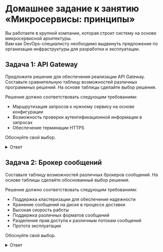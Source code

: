 # Домашнее задание к занятию «Микросервисы: принципы»   
 
Вы работаете в крупной компании, которая строит систему на основе микросервисной архитектуры.   
Вам как DevOps-специалисту необходимо выдвинуть предложение по организации инфраструктуры для разработки и эксплуатации.   

## Задача 1: API Gateway   

Предложите решение для обеспечения реализации API Gateway. Составьте сравнительную таблицу возможностей различных программных решений. На основе таблицы сделайте выбор решения.

Решение должно соответствовать следующим требованиям:   
- Маршрутизация запросов к нужному сервису на основе конфигурации   
- Возможность проверки аутентификационной информации в запросах   
- Обеспечение терминации HTTPS   

Обоснуйте свой выбор.   

<details>
<summary>Ответ</summary>
<br>

### Сравнительная таблица возможностей различных API Gateway   

| API geteway | Обеспечение терминации HTTPS | Возможность проверки аутентификационной информации в запросах | Маршрутизация запросов к нужному сервису на основе конфигурации | Итеграция с облаком |
| ------------- |:-------------|:-----|:---|:---|
| Amazon API Gateway |+|+|AWS Lambda|AWS|
| NGINX Plus |+|+|LUA|Any|
| NETFLIX Zuul |+|+|-|Any|
| Spring colud gateway |+|+|yml, code|Any|
| WSO2 API Manager |+|+|Web GUI/ CLI|Any|
| Kong Enterprise Edition |+|+|Plugins|Any|
| Apigee Edge Microgateway |+|+||Any|
| Red Hat 3scale APIcast API Gateway |+|+|Web GUI|Any|


Из информации полученной из открытых источников я могу сделать вывод, что в случае развертываения инфраструктуры в облаке наилучшим инструментом являются шлюзы,предоставляеме постащиком услуг (Amazon API gateway, sbercloud API gateway, Yandex.cloud API gateway и пр.) по причине наилучшей интерграции с другими сервисами, однако данные сервисы конфгурируются через веб интерфейс.   

В случае необходимости использования стороннего шлюза наиболе подходящими под требования задания выглядят NGINX Plus и Spring colud gateway.   

</details>    

## Задача 2: Брокер сообщений

Составьте таблицу возможностей различных брокеров сообщений. На основе таблицы сделайте обоснованный выбор решения.

Решение должно соответствовать следующим требованиям:
- Поддержка кластеризации для обеспечения надежности
- Хранение сообщений на диске в процессе доставки
- Высокая скорость работы
- Поддержка различных форматов сообщений
- Разделение прав доступа к различным потокам сообщений
- Протота эксплуатации

Обоснуйте свой выбор.   

<details>
<summary>Ответ</summary>
<br>   

| Параметр\Брокер | RabbitMQ | Apache Kafka | ActiveMQ | WebSphereMQ | 
|---|---|---|---|---|
| Поддержка кластеризации | + | + | + | + | 
| Хранение сообщений в процессе доставки | + | + | + | + | 
| Высокая скорость | - | + | - | + | 
| Поддержка различных форматов | + | + | - | + | 
| Разделение прав доступа | + | + | + | + |
| Простота эксплуатации | - | + | + | + | 

Основываясь на сравнении брокеров оптимально выбрать Kafka, так как у него наибольшее количество плюсов и большое коммьюнити.   

</details>    

